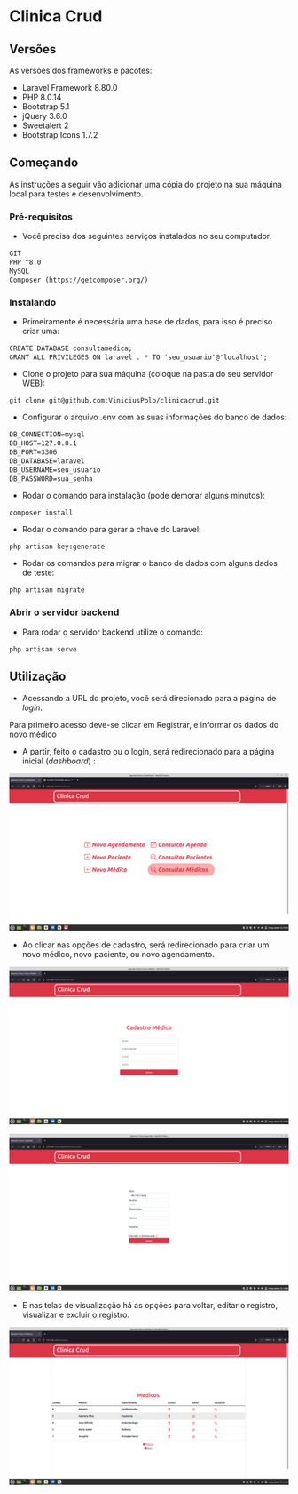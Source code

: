 # Clinica Crud

## Versões

As versões dos frameworks e pacotes:

- Laravel Framework 8.80.0
- PHP 8.0.14
- Bootstrap 5.1
- jQuery 3.6.0
- Sweetalert 2
- Bootstrap Icons 1.7.2

## Começando

As instruções a seguir vão adicionar uma cópia do projeto na sua máquina local para testes e desenvolvimento.

### Pré-requisitos

- Você precisa dos seguintes serviços instalados no seu computador:

```
GIT
PHP ^8.0
MySQL
Composer (https://getcomposer.org/)
```

### Instalando

- Primeiramente é necessária uma base de dados, para isso é preciso criar uma:

```
CREATE DATABASE consultamedica;
GRANT ALL PRIVILEGES ON laravel . * TO 'seu_usuario'@'localhost';
```

- Clone o projeto para sua máquina (coloque na pasta do seu servidor WEB):

```
git clone git@github.com:ViniciusPolo/clinicacrud.git
```

- Configurar o arquivo .env com as suas informações do banco de dados:

```
DB_CONNECTION=mysql
DB_HOST=127.0.0.1
DB_PORT=3306
DB_DATABASE=laravel
DB_USERNAME=seu_usuario
DB_PASSWORD=sua_senha
```

- Rodar o comando para instalação (pode demorar alguns minutos):

```
composer install
```

- Rodar o comando para gerar a chave do Laravel:

```
php artisan key:generate
```

- Rodar os comandos para migrar o banco de dados com alguns dados de teste:

```
php artisan migrate
```

### Abrir o servidor backend

- Para rodar o servidor backend utilize o comando:

```
php artisan serve
```

## Utilização

- Acessando a URL do projeto, você será direcionado para a página de *login*:

Para primeiro acesso deve-se clicar em Registrar, e informar os dados do novo médico

- A partir, feito o cadastro ou o login, será redirecionado para a página inicial (*dashboard*) :

![](imagesreadme/dashboard.png)

- Ao clicar nas opções de cadastro, será redirecionado para criar um novo médico, novo paciente, ou novo agendamento.

![](imagesreadme/cadastromedico.png)

![](imagesreadme/cadastropaciente.png)

- E nas telas de visualização há as opções para voltar, editar o registro, visualizar e excluir o registro.

![](imagesreadme/visualizacao.png)


